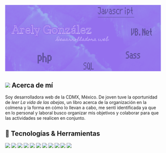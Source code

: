[![Header](/ArelyWeb_principal.png "Header")]()

## <img src="/wave.gif" width="30px"> Acerca de mí

Soy desarrolladora web de la CDMX, México. De joven tuve la oportunidad de *leer La vida de las abejas*, un libro acerca de la organización en la colmena y la forma en cómo lo llevan a cabo, me sentí identificada ya que en lo personal y laboral busco organizar mis objetivos y colaborar para que las actividades se realicen en conjunto.

## 🔧 Tecnologías & Herramientas
![](https://img.shields.io/badge/Editor-Visual_Studio_Code-informational?style=flat&logo=visual-studio-code&logoColor=white&color=purple)
![](https://img.shields.io/badge/Editor-Laravel-informational?style=flat&logo=laravel&logoColor=white&color=purple)
![](https://img.shields.io/badge/Code-Javascript-informational?style=flat&logo=javascript&logoColor=white&color=purple)
![](https://img.shields.io/badge/Code-PHP-informational?style=flat&logo=php&logoColor=white&color=purple)
![](https://img.shields.io/badge/Code-SASS-informational?style=flat&logo=sass&logoColor=white&color=purple)
![](https://img.shields.io/badge/Code-CSS3-informational?style=flat&logo=css3&logoColor=white&color=purple)
![](https://img.shields.io/badge/DDBB-MYSQL-informational?style=flat&logo=mysql&logoColor=white&color=purple)
![](https://img.shields.io/badge/Tools-Bootstrap-informational?style=flat&logo=bootstrap&logoColor=white&color=purple)
![](https://img.shields.io/badge/Tools-Figma-informational?style=flat&logo=figma&logoColor=white&color=purple)
![](https://img.shields.io/badge/Tools-Photoshop-informational?style=flat&logo=adobe-photoshop&logoColor=white&color=purple)
![](https://img.shields.io/badge/Tools-Firebase%20-informational?style=flat&logo=firebase&logoColor=white&color=purple)
